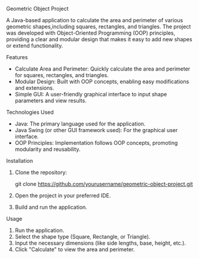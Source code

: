 
 Geometric Object Project

A Java-based application to calculate the area and perimeter of various geometric shapes,including 
squares, rectangles, and triangles. The project was developed with Object-Oriented Programming 
(OOP) principles, providing a clear and modular design that makes it easy to add new shapes or extend 
functionality.

 Features

- Calculate Area and Perimeter: Quickly calculate the area and perimeter for squares, rectangles, and triangles.
- Modular Design: Built with OOP concepts, enabling easy modifications and extensions.
- Simple GUI: A user-friendly graphical interface to input shape parameters and view results.

 Technologies Used

- Java: The primary language used for the application.
- Java Swing (or other GUI framework used): For the graphical user interface.
- OOP Principles: Implementation follows OOP concepts, promoting modularity and reusability.

Installation

1. Clone the repository:
   
   git clone https://github.com/yourusername/geometric-object-project.git
  
3. Open the project in your preferred IDE.
4. Build and run the application.

Usage

1. Run the application.
2. Select the shape type (Square, Rectangle, or Triangle).
3. Input the necessary dimensions (like side lengths, base, height, etc.).
4. Click "Calculate" to view the area and perimeter.

